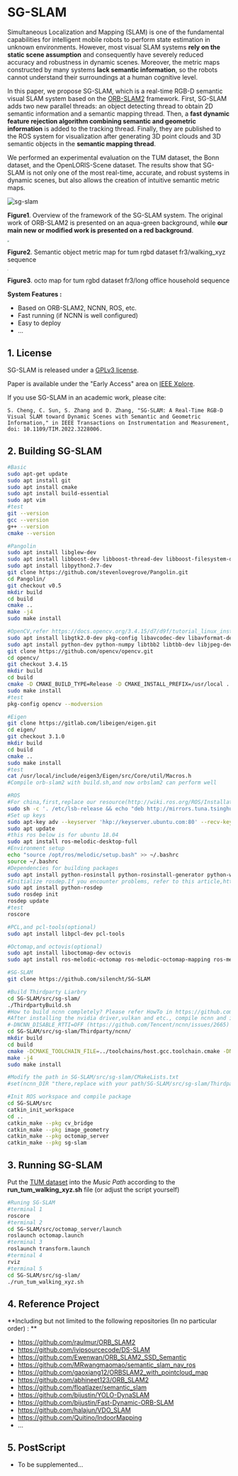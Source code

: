 

# SG-SLAM

Simultaneous Localization and Mapping (SLAM) is one of the fundamental capabilities for intelligent mobile robots to perform state estimation in unknown environments. However, most visual SLAM systems **rely on the static scene assumption** and consequently have severely reduced accuracy and robustness in dynamic scenes. Moreover, the metric maps constructed by many systems **lack semantic information**, so the robots cannot understand their surroundings at a human cognitive level. 

In this paper, we propose SG-SLAM, which is a real-time RGB-D semantic visual SLAM system based on the [ORB-SLAM2](https://github.com/raulmur/ORB_SLAM2) framework. First, SG-SLAM adds two new parallel threads: an object detecting thread to obtain 2D semantic information and a semantic mapping thread. Then, a **fast dynamic feature rejection algorithm combining semantic and geometric information** is added to the tracking thread. Finally, they are published to the ROS system for visualization after generating 3D point clouds and 3D semantic objects in the **semantic mapping thread**. 

We performed an experimental evaluation on the TUM dataset, the Bonn dataset, and the OpenLORIS-Scene dataset. The results show that SG-SLAM is not only one of the most real-time, accurate, and robust systems in dynamic scenes, but also allows the creation of intuitive semantic metric maps.

![sg-slam](./doc/sg-slam-system-overview.png)

**Figure1**. Overview of the framework of the SG-SLAM system. The original work of ORB-SLAM2 is presented on an aqua-green background, while **our main new or modified work is presented on a red background**.

<img src="./doc/semantic-object-metric-map.png" style="zoom: 25%;" />

**Figure2**.  Semantic object metric map for tum rgbd dataset fr3/walking_xyz sequence

<img src="./doc/octomap-zh.png" style="zoom: 15%;" />

**Figure3**.  octo map for tum rgbd dataset fr3/long office household sequence

**System Features :**

- Based on ORB-SLAM2, NCNN,  ROS, etc.
- Fast running  (if NCNN is well configured)
- Easy to deploy
- ...

## 1. License

SG-SLAM is released under a [GPLv3 license](https://github.com/silencht/SG-SLAM/blob/main/LICENSE).

Paper is available under the "Early Access" area on [IEEE Xplore](https://ieeexplore.ieee.org/document/9978699).

If you use SG-SLAM in an academic work, please cite:

```
S. Cheng, C. Sun, S. Zhang and D. Zhang, "SG-SLAM: A Real-Time RGB-D Visual SLAM toward Dynamic Scenes with Semantic and Geometric Information," in IEEE Transactions on Instrumentation and Measurement, doi: 10.1109/TIM.2022.3228006.
```

## 2. Building SG-SLAM

```bash
#Basic
sudo apt-get update
sudo apt install git
sudo apt install cmake
sudo apt install build-essential
sudo apt vim
#test
git --version
gcc --version
g++ --version
cmake --version

#Pangolin
sudo apt install libglew-dev
sudo apt install libboost-dev libboost-thread-dev libboost-filesystem-dev
sudo apt install libpython2.7-dev
git clone https://github.com/stevenlovegrove/Pangolin.git
cd Pangolin/
git checkout v0.5
mkdir build
cd build
cmake ..
make -j4
sudo make install

#OpenCV,refer https://docs.opencv.org/3.4.15/d7/d9f/tutorial_linux_install.html
sudo apt install libgtk2.0-dev pkg-config libavcodec-dev libavformat-dev libswscale-dev
sudo apt install python-dev python-numpy libtbb2 libtbb-dev libjpeg-dev libpng-dev libtiff-dev libjasper-dev libdc1394-22-dev
git clone https://github.com/opencv/opencv.git
cd opencv/
git checkout 3.4.15
mkdir build
cd build
cmake -D CMAKE_BUILD_TYPE=Release -D CMAKE_INSTALL_PREFIX=/usr/local ..
sudo make install
#test
pkg-config opencv --modversion

#Eigen
git clone https://gitlab.com/libeigen/eigen.git
cd eigen/
git checkout 3.1.0
mkdir build
cd build
cmake ..
sudo make install
#test
cat /usr/local/include/eigen3/Eigen/src/Core/util/Macros.h
#Compile orb-slam2 with build.sh,and now orbslam2 can perform well

#ROS
#For china,first,replace our resource(http://wiki.ros.org/ROS/Installation/UbuntuMirrors)
sudo sh -c '. /etc/lsb-release && echo "deb http://mirrors.tuna.tsinghua.edu.cn/ros/ubuntu/ `lsb_release -cs` main" > /etc/apt/sources.list.d/ros-latest.list'
#Set up keys
sudo apt-key adv --keyserver 'hkp://keyserver.ubuntu.com:80' --recv-key C1CF6E31E6BADE8868B172B4F42ED6FBAB17C654
sudo apt update
#this ros below is for ubuntu 18.04
sudo apt install ros-melodic-desktop-full
#Environment setup
echo "source /opt/ros/melodic/setup.bash" >> ~/.bashrc
source ~/.bashrc
#Dependencies for building packages
sudo apt install python-rosinstall python-rosinstall-generator python-wstool build-essential
#Initialize rosdep.If you encounter problems, refer to this article,https://zhuanlan.zhihu.com/p/397966333
sudo apt install python-rosdep
sudo rosdep init
rosdep update
#test
roscore

#PCL,and pcl-tools(optional)
sudo apt install libpcl-dev pcl-tools

#Octomap,and octovis(optional)
sudo apt install liboctomap-dev octovis
sudo apt install ros-melodic-octomap ros-melodic-octomap-mapping ros-melodic-octomap-msgs ros-melodic-octomap-ros ros-melodic-octomap-rviz-plugins 

#SG-SLAM
git clone https://github.com/silencht/SG-SLAM

#Build Thirdparty Liarbry
cd SG-SLAM/src/sg-slam/
./ThirdpartyBuild.sh
#How to build ncnn completely? Please refer HowTo in https://github.com/Tencent/ncnn/README.md
#After installing the nvidia driver,vulkan and etc., compile ncnn and install
#-DNCNN_DISABLE_RTTI=OFF (https://github.com/Tencent/ncnn/issues/2665)
cd SG-SLAM/src/sg-slam/Thirdparty/ncnn/
mkdir build
cd build
cmake -DCMAKE_TOOLCHAIN_FILE=../toolchains/host.gcc.toolchain.cmake -DNCNN_DISABLE_RTTI=OFF ..
make -j4
sudo make install

#Modify the path in SG-SLAM/src/sg-slam/CMakeLists.txt
#set(ncnn_DIR "there,replace with your path/SG-SLAM/src/sg-slam/Thirdparty/ncnn/build/install/lib/cmake/ncnn" CACHE PATH "Directory that contains ncnnConfig.cmake")

#Init ROS workspace and compile package
cd SG-SLAM/src
catkin_init_workspace
cd ..
catkin_make --pkg cv_bridge
catkin_make --pkg image_geometry
catkin_make --pkg octomap_server
catkin_make --pkg sg-slam
```

## 3. Running SG-SLAM

Put the [TUM dataset](https://vision.in.tum.de/data/datasets/rgbd-dataset/download) into the *Music Path* according to the **run_tum_walking_xyz.sh** file (or adjust the script yourself)

```bash
#Runing SG-SLAM
#terminal 1
roscore
#terminal 2
cd SG-SLAM/src/octomap_server/launch
roslaunch octomap.launch
#terminal 3
roslaunch transform.launch
#terminal 4
rviz
#terminal 5
cd SG-SLAM/src/sg-slam/
./run_tum_walking_xyz.sh
```

## 4. Reference Project

**Including but not limited to the following repositories  (In no particular order) : **

- https://github.com/raulmur/ORB_SLAM2
- https://github.com/ivipsourcecode/DS-SLAM
- https://github.com/Ewenwan/ORB_SLAM2_SSD_Semantic
- https://github.com/MRwangmaomao/semantic_slam_nav_ros
- https://github.com/gaoxiang12/ORBSLAM2_with_pointcloud_map
- https://github.com/abhineet123/ORB_SLAM2
- https://github.com/floatlazer/semantic_slam
- https://github.com/bijustin/YOLO-DynaSLAM
- https://github.com/bijustin/Fast-Dynamic-ORB-SLAM
- https://github.com/halajun/VDO_SLAM
- https://github.com/Quitino/IndoorMapping
- ...

## 5. PostScript

- To be supplemented...
